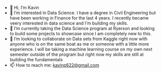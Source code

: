 - 👋 Hi, I’m Kavin
- 👀 I’m interested in Data Science. I have a degree in Civil Engineering but have been working in Finance for the last 4 years. I recently became veery interested in
      data science and I'm building my skills.
- 🌱 I’m currently taking the Data Science program at Ryerson and looking to build some projects to showcase since I am completely new to this.
- 💞️ I’m looking to collaborate on Data sets from Kaggle right now with anyone who is on the same boat as me or someone with a little more experience. I will
      be taking a machine learning course on my own next semester outside of the program but right now my skills are still at building the fundamentals
- 📫 How to reach me: kavinp622@gmail.com

<!---
CodingKavin/CodingKavin is a ✨ special ✨ repository because its `README.md` (this file) appears on your GitHub profile.
You can click the Preview link to take a look at your changes.
--->
